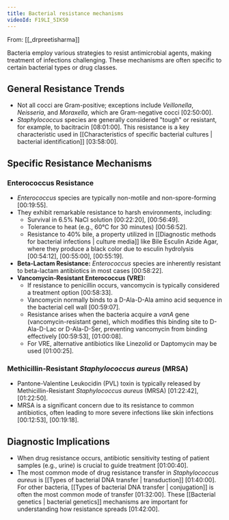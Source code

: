 ```yaml
---
title: Bacterial resistance mechanisms
videoId: F19LI_5IKS0
---
```


From: [[_drpreetisharma]] <br/> 

Bacteria employ various strategies to resist antimicrobial agents, making treatment of infections challenging. These mechanisms are often specific to certain bacterial types or drug classes.

## General Resistance Trends

*   Not all cocci are Gram-positive; exceptions include *Veillonella*, *Neisseria*, and *Moraxella*, which are Gram-negative cocci <a class="yt-timestamp" data-t="02:50:00">[02:50:00]</a>.
*   *Staphylococcus* species are generally considered "tough" or resistant, for example, to bacitracin <a class="yt-timestamp" data-t="08:01:00">[08:01:00]</a>. This resistance is a key characteristic used in [[Characteristics of specific bacterial cultures | bacterial identification]] <a class="yt-timestamp" data-t="03:58:00">[03:58:00]</a>.

## Specific Resistance Mechanisms

### Enterococcus Resistance

*   *Enterococcus* species are typically non-motile and non-spore-forming <a class="yt-timestamp" data-t="00:19:55">[00:19:55]</a>.
*   They exhibit remarkable resistance to harsh environments, including:
    *   Survival in 6.5% NaCl solution <a class="yt-timestamp" data-t="00:22:20">[00:22:20]</a>, <a class="yt-timestamp" data-t="00:56:49">[00:56:49]</a>.
    *   Tolerance to heat (e.g., 60°C for 30 minutes) <a class="yt-timestamp" data-t="00:56:52">[00:56:52]</a>.
    *   Resistance to 40% bile, a property utilized in [[Diagnostic methods for bacterial infections | culture media]] like Bile Esculin Azide Agar, where they produce a black color due to esculin hydrolysis <a class="yt-timestamp" data-t="00:54:12">[00:54:12]</a>, <a class="yt-timestamp" data-t="00:55:00">[00:55:00]</a>, <a class="yt-timestamp" data-t="00:55:19">[00:55:19]</a>.
*   **Beta-Lactam Resistance:** *Enterococcus* species are inherently resistant to beta-lactam antibiotics in most cases <a class="yt-timestamp" data-t="00:58:22">[00:58:22]</a>.
*   **Vancomycin-Resistant Enterococcus (VRE):**
    *   If resistance to penicillin occurs, vancomycin is typically considered a treatment option <a class="yt-timestamp" data-t="00:58:33">[00:58:33]</a>.
    *   Vancomycin normally binds to a D-Ala-D-Ala amino acid sequence in the bacterial cell wall <a class="yt-timestamp" data-t="00:59:07">[00:59:07]</a>.
    *   Resistance arises when the bacteria acquire a *vanA* gene (vancomycin-resistant gene), which modifies this binding site to D-Ala-D-Lac or D-Ala-D-Ser, preventing vancomycin from binding effectively <a class="yt-timestamp" data-t="00:59:53">[00:59:53]</a>, <a class="yt-timestamp" data-t="01:00:08">[01:00:08]</a>.
    *   For VRE, alternative antibiotics like Linezolid or Daptomycin may be used <a class="yt-timestamp" data-t="01:00:25">[01:00:25]</a>.

### Methicillin-Resistant *Staphylococcus aureus* (MRSA)

*   Pantone-Valentine Leukocidin (PVL) toxin is typically released by Methicillin-Resistant *Staphylococcus aureus* (MRSA) <a class="yt-timestamp" data-t="01:22:42">[01:22:42]</a>, <a class="yt-timestamp" data-t="01:22:50">[01:22:50]</a>.
*   MRSA is a significant concern due to its resistance to common antibiotics, often leading to more severe infections like skin infections <a class="yt-timestamp" data-t="00:12:53">[00:12:53]</a>, <a class="yt-timestamp" data-t="00:19:18">[00:19:18]</a>.

## Diagnostic Implications

*   When drug resistance occurs, antibiotic sensitivity testing of patient samples (e.g., urine) is crucial to guide treatment <a class="yt-timestamp" data-t="01:00:40">[01:00:40]</a>.
*   The most common mode of drug resistance transfer in *Staphylococcus aureus* is [[Types of bacterial DNA transfer | transduction]] <a class="yt-timestamp" data-t="01:40:00">[01:40:00]</a>. For other bacteria, [[Types of bacterial DNA transfer | conjugation]] is often the most common mode of transfer <a class="yt-timestamp" data-t="01:32:00">[01:32:00]</a>. These [[Bacterial genetics | bacterial genetics]] mechanisms are important for understanding how resistance spreads <a class="yt-timestamp" data-t="01:42:00">[01:42:00]</a>.
